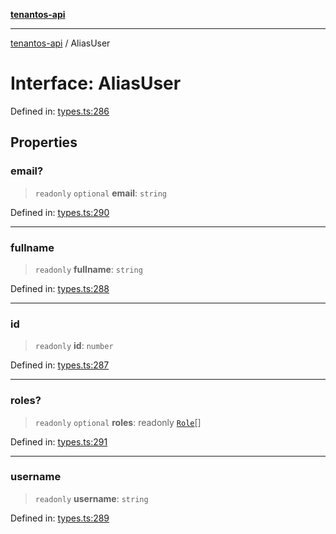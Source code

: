 [**tenantos-api**](../README.md)

***

[tenantos-api](../globals.md) / AliasUser

# Interface: AliasUser

Defined in: [types.ts:286](https://github.com/shadmanZero/tenantos-api/blob/5456fdea44f46a63455944d4982f5327cbeb3156/src/types.ts#L286)

## Properties

### email?

> `readonly` `optional` **email**: `string`

Defined in: [types.ts:290](https://github.com/shadmanZero/tenantos-api/blob/5456fdea44f46a63455944d4982f5327cbeb3156/src/types.ts#L290)

***

### fullname

> `readonly` **fullname**: `string`

Defined in: [types.ts:288](https://github.com/shadmanZero/tenantos-api/blob/5456fdea44f46a63455944d4982f5327cbeb3156/src/types.ts#L288)

***

### id

> `readonly` **id**: `number`

Defined in: [types.ts:287](https://github.com/shadmanZero/tenantos-api/blob/5456fdea44f46a63455944d4982f5327cbeb3156/src/types.ts#L287)

***

### roles?

> `readonly` `optional` **roles**: readonly [`Role`](Role.md)[]

Defined in: [types.ts:291](https://github.com/shadmanZero/tenantos-api/blob/5456fdea44f46a63455944d4982f5327cbeb3156/src/types.ts#L291)

***

### username

> `readonly` **username**: `string`

Defined in: [types.ts:289](https://github.com/shadmanZero/tenantos-api/blob/5456fdea44f46a63455944d4982f5327cbeb3156/src/types.ts#L289)

